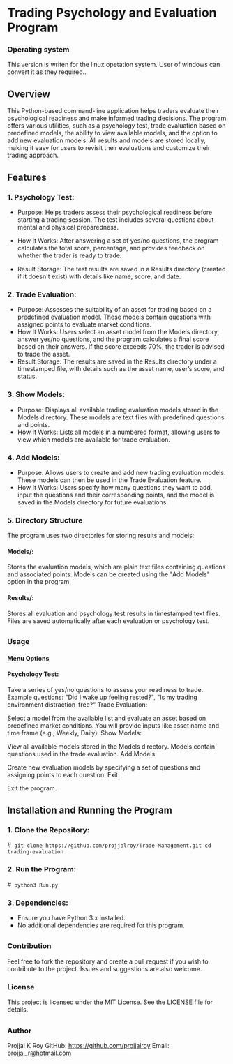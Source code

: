 # Trading Psychology and Evaluation Program
### Operating system 
This version is writen for the linux opetation system. User of windows can convert it as they required..
## Overview
This Python-based command-line application helps traders evaluate their psychological readiness and make informed trading decisions. The program offers various utilities, such as a psychology test, trade evaluation based on predefined models, the ability to view available models, and the option to add new evaluation models. All results and models are stored locally, making it easy for users to revisit their evaluations and customize their trading approach.

## Features
### 1. Psychology Test:

 - Purpose: Helps traders assess their psychological readiness before starting a trading session. The test includes several questions about mental and physical preparedness.

- How It Works: After answering a set of yes/no questions, the program calculates the total score, percentage, and provides feedback on whether the trader is ready to trade.
- Result Storage: The test results are saved in a Results directory (created if it doesn't exist) with details like name, score, and date.

### 2. Trade Evaluation:

- Purpose: Assesses the suitability of an asset for trading based on a predefined evaluation model. These models contain questions with assigned points to evaluate market conditions.
- How It Works: Users select an asset model from the Models directory, answer yes/no questions, and the program calculates a final score based on their answers. If the score exceeds 70%, the trader is advised to trade the asset.
- Result Storage: The results are saved in the Results directory under a timestamped file, with details such as the asset name, user’s score, and status.

### 3. Show Models:

- Purpose: Displays all available trading evaluation models stored in the Models directory. These models are text files with predefined questions and points.
- How It Works: Lists all models in a numbered format, allowing users to view which models are available for trade evaluation.

### 4. Add Models:

- Purpose: Allows users to create and add new trading evaluation models. These models can then be used in the Trade Evaluation feature.
- How It Works: Users specify how many questions they want to add, input the questions and their corresponding points, and the model is saved in the Models directory for future evaluations.

### 5. Directory Structure

The program uses two directories for storing results and models:

#### Models/:

Stores the evaluation models, which are plain text files containing questions and associated points.
Models can be created using the "Add Models" option in the program.

#### Results/:

Stores all evaluation and psychology test results in timestamped text files.
Files are saved automatically after each evaluation or psychology test.
##
### Usage
#### Menu Options
#### Psychology Test:

Take a series of yes/no questions to assess your readiness to trade.
Example questions: "Did I wake up feeling rested?", "Is my trading environment distraction-free?"
Trade Evaluation:

Select a model from the available list and evaluate an asset based on predefined market conditions.
You will provide inputs like asset name and time frame (e.g., Weekly, Daily).
Show Models:

View all available models stored in the Models directory. Models contain questions used in the trade evaluation.
Add Models:

Create new evaluation models by specifying a set of questions and assigning points to each question.
Exit:

Exit the program.

## Installation and Running the Program

### 1. Clone the Repository:
#``` git clone https://github.com/projjalroy/Trade-Management.git
cd trading-evaluation```

### 2. Run the Program:
#````` python3 Run.py`````

### 3. Dependencies:
- Ensure you have Python 3.x installed.
- No additional dependencies are required for this program.

##


### Contribution
Feel free to fork the repository and create a pull request if you wish to contribute to the project. Issues and suggestions are also welcome.

### License
This project is licensed under the MIT License. See the LICENSE file for details.
##
### Author
Projjal K Roy
GitHub: https://github.com/projjalroy
Email: projjal_r@hotmail.com
##
